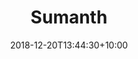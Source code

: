 ---
title: Sumanth 
date: 2018-12-20T13:44:30+10:00
image: images/team/sumanthg.jpeg
jobtitle: Chief Executive Officer
linkedinurl: 'https://www.linkedin.com/sumanthhr'
promoted: true
weight: 2
published: true
---